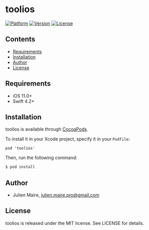 # toolios

[![Platform](https://img.shields.io/cocoapods/p/toolios.svg?style=flat)](https://cocoapods.org/pods/toolios)
[![Version](https://img.shields.io/cocoapods/v/toolios.svg?style=flat)](https://cocoapods.org/pods/toolios)
[![License](https://img.shields.io/cocoapods/l/toolios.svg?style=flat)](https://cocoapods.org/pods/toolios)

## Contents

- [Requirements](#requirements)
- [Installation](#installation)
- [Author](#author)
- [License](#license)

## Requirements

- iOS 11.0+
- Swift 4.2+

## Installation

toolios is available through [CocoaPods](https://cocoapods.org).

To install it in your Xcode project, specify it in your `Podfile`:

```
pod 'toolios'
```

Then, run the following command:

```bash
$ pod install
```

## Author

- Julien Maire, julien.maire.pro@gmail.com

## License

toolios is released under the MIT license. See LICENSE for details.
